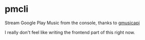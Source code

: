 # pmcli #
Stream Google Play Music from the console, thanks to [gmusicapi](https://github.com/simon-weber/gmusicapi)

I really don't feel like writing the frontend part of this right now.

